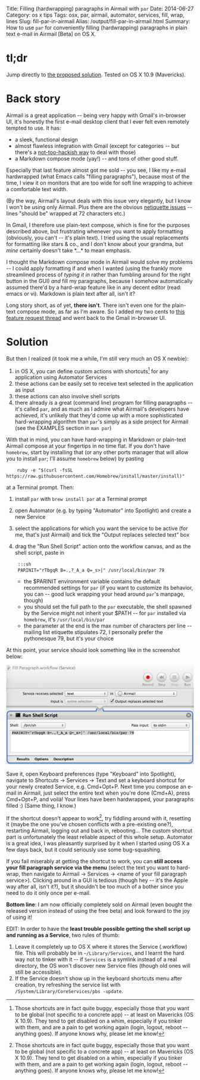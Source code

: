 Title: Filling (hardwrapping) paragraphs in Airmail with `par`
Date: 2014-06-27
Category: os x tips
Tags: osx, par, airmail, automator, services, fill, wrap, lines
Slug: fill-par-in-airmail
Alias: /output/fill-par-in-airmail.html
Summary: How to use `par` for conveniently filling (hardwrapping) paragraphs in plain text e-mail in Airmail [Beta] on OS X.

# tl;dr

Jump directly to [the proposed solution](#solution). Tested on OS X 10.9
(Mavericks).

# Back story

Airmail is a great application -- being very happy with Gmail's in-browser UI,
it's honestly the first e-mail desktop client that I ever felt even remotely
tempted to use. It has:

- a sleek, functional design
- almost flawless integration with Gmail (except for categories -- but there's
a
[not-too-hackish way](http://airmail.tenderapp.com/help/discussions/suggestion-new-features/396-workaround-for-gmail-categories)
to deal with those)
- a Markdown compose mode (yay!) -- and tons of other good stuff.

Especially that last feature almost got me sold -- you see, I like my e-mail
hardwrapped (what Emacs calls "filling paragraphs"), because most of the time,
I view it on monitors that are too wide for soft line wrapping to achieve a
comfortable text width.

(By the way, Airmail's layout deals with this issue very elegantly, but I know
I won't be using only Airmail. Plus there are the obvious
[netiquette issues](https://wiki.openstack.org/wiki/MailingListEtiquette#Line_Wrapping)
-- lines "should be" wrapped at 72 characters etc.)

In Gmail, I therefore use plain-text compose, which is fine for the purposes
described above, but frustrating whenever you want to apply formatting
(obviously, you can't -- it's plain text). I tried using the usual replacements
for formatting like stars & co., and I don't know about your grandma, but
*mine* certainly doesn't take \*...\* to mean emphasis.

I thought the Markdown compose mode in Airmail would solve my problems -- I
could apply formatting if and when I wanted (using the frankly more streamlined
process of *typing it in* rather than fumbling around for the right button in
the GUI) *and* fill my paragraphs, because I somehow automatically assumed
there'd by a hard-wrap feature like in any decent editor (read: emacs or
vi). Markdown is plain text after all, isn't it?

Long story short, as of yet, **there isn't**. There isn't even one for the
plain-text compose mode, as far as I'm aware. So I added my two cents to
[this feature request thread](http://feedback.airmailapp.com/forums/209001-airmail-mac-1-2/suggestions/4078595-add-line-wrap-for-plain-text-mails)
and went back to the Gmail in-browser UI.

# Solution <a name="solution"></a>

But then I realized (it took me a while, I'm still very much an OS X newbie):

1. in OS X, you can define custom actions with shortcuts[^1] for any
   application using Automator Services
2. these actions can be easily set to receive text selected in the application
   as input
3. these actions can also involve shell scripts
4. there already *is* a great (command line) program for filling paragraphs --
   it's called `par`, and as much as I admire what Airmail's developers have
   achieved, it's unlikely that they'd come up with a more sophisticated
   hard-wrapping algorithm than `par`'s simply as a side project for Airmail
   (see the EXAMPLES section in `man par`)

With that in mind, you can have hard-wrapping in Markdown or plain-text Airmail
compose at your fingertips in no time flat. If you don't have `homebrew`, start
by installing that (or any other ports manager that will allow you to install
`par`; I'll assume `homebrew` below) by pasting

        ruby -e "$(curl -fsSL https://raw.githubusercontent.com/Homebrew/install/master/install)"

at a Terminal prompt. Then:

1. install `par` with `brew install par` at a Terminal prompt
2. open Automator (e.g. by typing "Automator" into Spotlight) and create a new
   Service
3. select the applications for which you want the service to be active (for me,
   that's just Airmail) and tick the "Output replaces selected text" box
4. drag the "Run Shell Script" action onto the workflow canvas, and as the
   shell script, paste in

        :::sh
        PARINIT="rTbgqR B=.,?_A_a Q=_s>|" /usr/local/bin/par 79

    - the $PARINIT environment variable contains the default recommended
      settings for `par` (if you want to customize its behavior, you can -- good
      luck wrapping your head around `par`'s manpage, though)
    - you should set the full path to the `par` executable, the shell spawned by
      the Service might not inherit your $PATH -- for `par` installed via
      `homebrew`, it's `/usr/local/bin/par`
    - the parameter at the end is the max number of characters per
      line -- mailing list etiquette stipulates 72, I personally prefer the
      pythonesque 79, but it's your choice

At this point, your service should look something like in the screenshot
below:

![Fill Paragraph Service in Automator](images/fill-par.png)

Save it, open Keyboard preferences (type "Keyboard" into Spotlight), navigate
to Shortcuts → Services → Text and set a keyboard shortcut for your newly
created Service, e.g. Cmd+Opt+P. Next time you compose an e-mail in Airmail,
just select the entire text when you're done (Cmd+A), press Cmd+Opt+P, and
voilà! Your lines have been hardwrapped, your paragraphs filled :) (Same thing,
I know.)

If the shortcut doesn't appear to work[^1], try fiddling around with it,
resetting it (maybe the one you've chosen conflicts with a pre-existing one?),
restarting Airmail, logging out and back in, rebooting... The custom shortcut
part is unfortunately the least reliable aspect of this whole setup. Automator
is a great idea, I was pleasantly surprised by it when I started using OS X a
few days back, but it could seriously use some bug-squashing.

If you fail miserably at getting the shortcut to work, you can **still access
your fill paragraph service via the menu** (select the text you want to
hard-wrap, then navigate to Airmail → Services → <name of your fill paragraph
service\>). Clicking around in a GUI is tedious (though hey -- it's the Apple
way after all, isn't it?), but it shouldn't be too much of a bother since you
need to do it only once per e-mail.

**Bottom line**: I am now officially completely sold on Airmail (even bought
the released version instead of using the free beta) and look forward to the
joy of using it!

EDIT: In order to have the **least trouble possible getting the shell script up
and running as a Service**, two rules of thumb:

1. Leave it completely up to OS X where it stores the Service (.workflow)
   file. This will probably be in `~/Library/Services`, and I learnt the hard
   way not to tinker with it -- if `Services` is a symlink instead of a real
   directory, the OS won't discover new Service files (though old ones will
   still be accessible).
2. If the Service doesn't show up in the keyboard shortcuts menu after
   creation, try refreshing the service list with
   `/System/Library/CoreServices/pbs -update`.

[^1]: Those shortcuts are in fact quite buggy, especially those that you want
to be global (not specific to a concrete app) -- at least on Mavericks (OS
X 10.9). They tend to get disabled on a whim, especially if you tinker with
them, and are a pain to get working again (login, logout, reboot -- anything
goes). If anyone knows why, please let me know!
